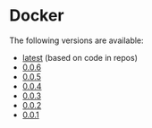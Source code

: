 # Docker

The following versions are available:

* [latest](latest) (based on code in repos)
* [0.0.6](0.0.6)
* [0.0.5](0.0.5)
* [0.0.4](0.0.4)
* [0.0.3](0.0.3)
* [0.0.2](0.0.2)
* [0.0.1](0.0.1)
